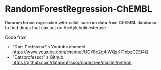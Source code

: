 # RandomForestRegression-ChEMBL
 Random forest regression with scikit-learn on data from ChEMBL database to find drugs that can act on Acetylcholinesterase

 Code from:
  - "Data Professor"'s Youtube channel https://www.youtube.com/channel/UCV8e2g4IWQqK71bbzGDEI4Q
  - "Dataprofessor"'s Github: https://github.com/dataprofessor/code/tree/master/python
